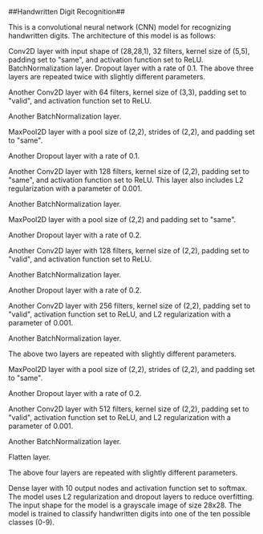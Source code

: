 ##Handwritten Digit Recognition##

This is a convolutional neural network (CNN) model for recognizing handwritten digits. The architecture of this model is as follows:

Conv2D layer with input shape of (28,28,1), 32 filters, kernel size of (5,5), padding set to "same", and activation function set to ReLU.
BatchNormalization layer.
Dropout layer with a rate of 0.1.
The above three layers are repeated twice with slightly different parameters.

Another Conv2D layer with 64 filters, kernel size of (3,3), padding set to "valid", and activation function set to ReLU.

Another BatchNormalization layer.

MaxPool2D layer with a pool size of (2,2), strides of (2,2), and padding set to "same".

Another Dropout layer with a rate of 0.1.

Another Conv2D layer with 128 filters, kernel size of (2,2), padding set to "same", and activation function set to ReLU. This layer also includes L2 regularization with a parameter of 0.001.

Another BatchNormalization layer.

MaxPool2D layer with a pool size of (2,2) and padding set to "same".

Another Dropout layer with a rate of 0.2.

Another Conv2D layer with 128 filters, kernel size of (2,2), padding set to "valid", and activation function set to ReLU.

Another BatchNormalization layer.

Another Dropout layer with a rate of 0.2.

Another Conv2D layer with 256 filters, kernel size of (2,2), padding set to "valid", activation function set to ReLU, and L2 regularization with a parameter of 0.001.

Another BatchNormalization layer.

The above two layers are repeated with slightly different parameters.

MaxPool2D layer with a pool size of (2,2), strides of (2,2), and padding set to "same".

Another Dropout layer with a rate of 0.2.

Another Conv2D layer with 512 filters, kernel size of (2,2), padding set to "valid", activation function set to ReLU, and L2 regularization with a parameter of 0.001.

Another BatchNormalization layer.

Flatten layer.

The above four layers are repeated with slightly different parameters.

Dense layer with 10 output nodes and activation function set to softmax.
The model uses L2 regularization and dropout layers to reduce overfitting. The input shape for the model is a grayscale image of size 28x28. The model is trained to classify handwritten digits into one of the ten possible classes (0-9).
